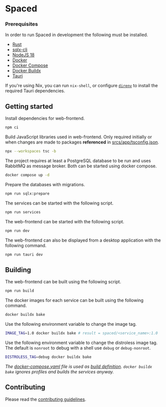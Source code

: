 # Spaced

### Prerequisites

In order to run Spaced in development the following must be installed.

- [Rust](https://www.rust-lang.org/learn/get-started)
- [sqlx-cli](https://github.com/launchbadge/sqlx/blob/HEAD/sqlx-cli/README.md#install)
- [NodeJS 18](https://nodejs.org/)
- [Docker](https://docker.com/)
- [Docker Compose](https://docs.docker.com/compose)
- [Docker Buildx](https://github.com/docker/buildx)
- [Tauri](https://tauri.app/v1/guides/getting-started/prerequisites)
<!-- - Protoc -->

If you're using Nix, you can run `nix-shell`, or configure [`direnv`](https://nixos.wiki/wiki/Development_environment_with_nix-shell#direnv) to install
the required Tauri dependencies.

## Getting started

Install dependencies for web-frontend.

```sh
npm ci
```

Build JavaScript libraries used in web-frontend. Only required initially or when changes are made to packages **referenced** in [srcs/app/tsconfig.json](srcs/app/tsconfig.json).

```sh
npx --workspaces tsc -b
```

The project requires at least a PostgreSQL database to be run and uses RabbitMQ as message broker. Both can be started using docker compose.

```sh
docker compose up -d
```

Prepare the databases with migrations.

```sh
npm run sqlx:prepare
```

The services can be started with the following script.

```sh
npm run services
```

The web-frontend can be started with the following script.

```sh
npm run dev
```

The web-frontend can also be displayed from a desktop application with the following command.

```sh
npm run tauri dev
```

## Building

The web-frontend can be built using the following script.

```sh
npm run build
```

The docker images for each service can be built using the following command.

```sh
docker buildx bake
```

Use the following environment variable to change the image tag.

```sh
IMAGE_TAG=1.0 docker buildx bake # result = spaced/<service_name>:1.0
```

Use the following environment variable to change the distroless image tag. The default is `nonroot` to debug with a shell use `debug` or `debug-nonroot`.

```sh
DISTROLESS_TAG=debug docker buildx bake
```

_The [docker-compose.yaml](./docker-compose.yaml) file is used as [build definition](https://docs.docker.com/engine/reference/commandline/buildx_bake/#file). `docker buildx bake` ignores profiles and builds the services anyway._

## Contributing

Please read the [contributing guidelines](CONTRIBUTING.md).

